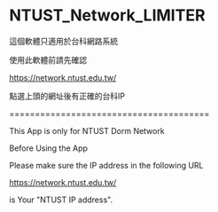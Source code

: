 # NTUST_Network_LIMITER
這個軟體只適用於台科網路系統

使用此軟體前請先確認

https://network.ntust.edu.tw/

點選上頭的網址後有正確的台科IP


=======================================

 
This App is only for NTUST Dorm Network

Before Using the App

Please make sure the IP address in the following URL

https://network.ntust.edu.tw/

is Your "NTUST IP address".

